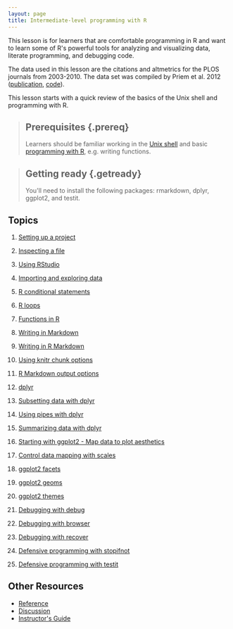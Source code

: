 ```yaml
---
layout: page
title: Intermediate-level programming with R
---
```


This lesson is for learners that are comfortable programming in R and
want to learn some of R's powerful tools for analyzing and
visualizing data, literate programming, and debugging code.

The data used in this lesson are the citations and altmetrics for the
PLOS journals from 2003-2010. The data set was compiled by Priem et
al. 2012 ([publication][priem2012], [code][priem2012code]).

[priem2012]: http://arxiv.org/abs/1203.4745
[priem2012code]: https://github.com/jasonpriem/plos_altmetrics_study

This lesson starts with a quick review of the basics of the Unix shell
and programming with R.

> ## Prerequisites {.prereq}
>
> Learners should be familiar working in the [Unix
> shell][shell-novice] and basic [programming with
> R][r-novice-inflammation], e.g. writing functions.

[shell-novice]: http://swcarpentry.github.io/shell-novice
[r-novice-inflammation]: https://swcarpentry.github.io/r-novice-inflammation/

> ## Getting ready {.getready}
>
> You'll need to install the following packages: rmarkdown, dplyr, ggplot2, and testit.

## Topics

1.  [Setting up a project](01-project-setup.html)
1.  [Inspecting a file](02-inspect-file.html)
1.  [Using RStudio](03-rstudio.html)
1.  [Importing and exploring data](04-import-data.html)
1.  [R conditional statements](05-conditionals.html)
1.  [R loops](06-loops.html)
1.  [Functions in R](07-functions.html)

1.  [Writing in Markdown](08-markdown.html)
1.  [Writing in R Markdown](09-rmarkdown.html)
1.  [Using knitr chunk options](10-knitr-chunks.html)
1.  [R Markdown output options](11-rmarkdown-output.html)

1.  [dplyr](00-dplyr.html)
1.  [Subsetting data with dplyr](00-dplyr-subset.html)
1.  [Using pipes with dplyr](00-dplyr-chain.html)
1.  [Summarizing data with dplyr](00-dplyr-summarize.html)

1.  [Starting with ggplot2 - Map data to plot aesthetics](00-ggplot2-aes.html)
1.  [Control data mapping with scales](00-ggplot2-scales.html)
1.  [ggplot2 facets](00-ggplot2-facets.html)
1.  [ggplot2 geoms]()
1.  [ggplot2 themes]()

1.  [Debugging with debug](00-debug.html)
1.  [Debugging with browser](00-browser.html)
1.  [Debugging with recover](00-recover.html)

1.  [Defensive programming with stopifnot]()
1.  [Defensive programming with testit]()

## Other Resources

*   [Reference](reference.html)
*   [Discussion](discussion.html)
*   [Instructor's Guide](instructors.html)
